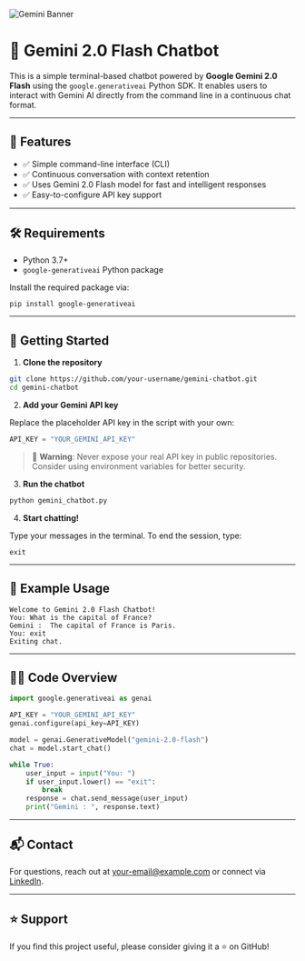 ![Gemini Banner](https://cdn.mos.cms.futurecdn.net/gHfBJ6FBHKnLbW36hEDvgV.png)

# 💬 Gemini 2.0 Flash Chatbot

This is a simple terminal-based chatbot powered by **Google Gemini 2.0 Flash** using the `google.generativeai` Python SDK. It enables users to interact with Gemini AI directly from the command line in a continuous chat format.

---

## 📌 Features

- ✅ Simple command-line interface (CLI)
- ✅ Continuous conversation with context retention
- ✅ Uses Gemini 2.0 Flash model for fast and intelligent responses
- ✅ Easy-to-configure API key support

---

## 🛠️ Requirements

- Python 3.7+
- `google-generativeai` Python package

Install the required package via:

```bash
pip install google-generativeai
```

---

## 🚀 Getting Started

1. **Clone the repository**

```bash
git clone https://github.com/your-username/gemini-chatbot.git
cd gemini-chatbot
```

2. **Add your Gemini API key**

Replace the placeholder API key in the script with your own:

```python
API_KEY = "YOUR_GEMINI_API_KEY"
```

> 🔐 **Warning**: Never expose your real API key in public repositories. Consider using environment variables for better security.

3. **Run the chatbot**

```bash
python gemini_chatbot.py
```

4. **Start chatting!**

Type your messages in the terminal. To end the session, type:

```text
exit
```

---

## 🧠 Example Usage

```text
Welcome to Gemini 2.0 Flash Chatbot!
You: What is the capital of France?
Gemini :  The capital of France is Paris.
You: exit
Exiting chat.
```

---

## 🧑‍💻 Code Overview

```python
import google.generativeai as genai

API_KEY = "YOUR_GEMINI_API_KEY"
genai.configure(api_key=API_KEY)

model = genai.GenerativeModel("gemini-2.0-flash")
chat = model.start_chat()

while True:
    user_input = input("You: ")
    if user_input.lower() == "exit":
        break
    response = chat.send_message(user_input)
    print("Gemini : ", response.text)
```

---

## 📬 Contact

For questions, reach out at [your-email@example.com](mailto:nithika151@gmail.com) or connect via [LinkedIn](https://www.linkedin.com/in/nithika-perera-519197254).

---

## ⭐️ Support

If you find this project useful, please consider giving it a ⭐ on GitHub!

